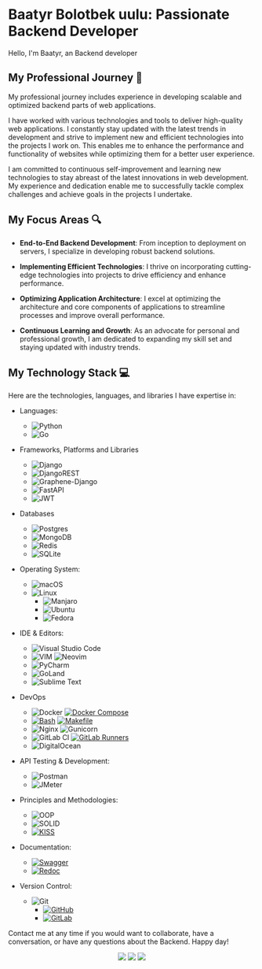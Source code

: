 # Baatyr Bolotbek uulu: Passionate Backend Developer

Hello, I'm Baatyr, an Backend developer

## My Professional Journey 🚀

My professional journey includes experience in developing scalable and optimized backend parts of web applications.

I have worked with various technologies and tools to deliver high-quality web applications. I constantly stay updated with the latest trends in development and strive to implement new and efficient technologies into the projects I work on. This enables me to enhance the performance and functionality of websites while optimizing them for a better user experience.

I am committed to continuous self-improvement and learning new technologies to stay abreast of the latest innovations in web development. My experience and dedication enable me to successfully tackle complex challenges and achieve goals in the projects I undertake.

## My Focus Areas 🔍

- **End-to-End Backend Development**: From inception to deployment on servers, I specialize in developing robust backend solutions.

- **Implementing Efficient Technologies**: I thrive on incorporating cutting-edge technologies into projects to drive efficiency and enhance performance.

- **Optimizing Application Architecture**: I excel at optimizing the architecture and core components of applications to streamline processes and improve overall performance.
- **Continuous Learning and Growth**: As an advocate for personal and professional growth, I am dedicated to expanding my skill set and staying updated with industry trends.

## My Technology Stack 💻

Here are the technologies, languages, and libraries I have expertise in:

- Languages: 
    - ![Python](https://img.shields.io/badge/python-3670A0?style=for-the-badge&logo=python&logoColor=ffdd54)
    - ![Go](https://img.shields.io/badge/go-%2300ADD8.svg?style=for-the-badge&logo=go&logoColor=white)

- Frameworks, Platforms and Libraries
    - ![Django](https://img.shields.io/badge/django-%23092E20.svg?style=for-the-badge&logo=django&logoColor=white)
    - ![DjangoREST](https://img.shields.io/badge/DJANGO-REST-ff1709?style=for-the-badge&logo=django&logoColor=white&color=ff1709&labelColor=gray)
    - ![Graphene-Django](https://img.shields.io/badge/Graphene--Django-3776AB.svg?style=for-the-badge&logo=python&logoColor=white)
    - ![FastAPI](https://img.shields.io/badge/FastAPI-005571?style=for-the-badge&logo=fastapi)
    - ![JWT](https://img.shields.io/badge/JWT-black?style=for-the-badge&logo=JSON%20web%20tokens)
- Databases
    - ![Postgres](https://img.shields.io/badge/postgres-%23316192.svg?style=for-the-badge&logo=postgresql&logoColor=white)
    - ![MongoDB](https://img.shields.io/badge/MongoDB-%234ea94b.svg?style=for-the-badge&logo=mongodb&logoColor=white)
    - ![Redis](https://img.shields.io/badge/redis-%23DD0031.svg?style=for-the-badge&logo=redis&logoColor=white)
    - ![SQLite](https://img.shields.io/badge/sqlite-%2307405e.svg?style=for-the-badge&logo=sqlite&logoColor=white)

- Operating System:
    - ![macOS](https://img.shields.io/badge/mac%20os-000000?style=for-the-badge&logo=macos&logoColor=F0F0F0)
    - ![Linux](https://img.shields.io/badge/Linux-FCC624?style=for-the-badge&logo=linux&logoColor=black)
        - ![Manjaro](https://img.shields.io/badge/Manjaro-35BF5C?style=for-the-badge&logo=Manjaro&logoColor=white)
        - ![Ubuntu](https://img.shields.io/badge/Ubuntu-E95420?style=for-the-badge&logo=ubuntu&logoColor=white)
        - ![Fedora](https://img.shields.io/badge/Fedora-294172?style=for-the-badge&logo=fedora&logoColor=white)


- IDE & Editors:
    - ![Visual Studio Code](https://img.shields.io/badge/Visual%20Studio%20Code-0078d7.svg?style=for-the-badge&logo=visual-studio-code&logoColor=white)
    - ![VIM](https://img.shields.io/badge/-VIM-019733?style=for-the-badge&logo=vim&logoColor=white)
    ![Neovim](https://img.shields.io/badge/NeoVim-%2357A143.svg?&style=for-the-badge&logo=neovim&logoColor=white)
    - ![PyCharm](https://img.shields.io/badge/pycharm-143?style=for-the-badge&logo=pycharm&logoColor=black&color=black&labelColor=green)
    - ![GoLand](https://img.shields.io/badge/GoLand-0f0f0f?&style=for-the-badge&logo=goland&logoColor=white)
    - ![Sublime Text](https://img.shields.io/badge/sublime_text-%23575757.svg?style=for-the-badge&logo=sublime-text&logoColor=important)

- DevOps
    - ![Docker](https://img.shields.io/badge/docker-%230db7ed.svg?style=for-the-badge&logo=docker&logoColor=white)
    [![Docker Compose](https://img.shields.io/badge/docker%20compose-2496ED.svg?logo=docker&logoColor=white&style=for-the-badge)](https://docs.docker.com/compose/)
    - [![Bash](https://img.shields.io/badge/Bash-4EAA25.svg?logo=gnu-bash&logoColor=white&style=for-the-badge)](https://www.gnu.org/software/bash/)
    [![Makefile](https://img.shields.io/badge/Makefile-003366.svg?logo=gnu-make&logoColor=white&style=for-the-badge)](https://www.gnu.org/software/make/)
    - ![Nginx](https://img.shields.io/badge/nginx-%23009639.svg?style=for-the-badge&logo=nginx&logoColor=white)
    ![Gunicorn](https://img.shields.io/badge/gunicorn-%298729.svg?style=for-the-badge&logo=gunicorn&logoColor=white)
    - ![GitLab CI](https://img.shields.io/badge/gitlab%20ci-%23181717.svg?style=for-the-badge&logo=gitlab&logoColor=white)
    [![GitLab Runners](https://img.shields.io/badge/GitLab%20Runners-FFCA28.svg?logo=gitlab&logoColor=white&style=for-the-badge)](https://docs.gitlab.com/runner/)
    - ![DigitalOcean](https://img.shields.io/badge/DigitalOcean-%230167ff.svg?style=for-the-badge&logo=digitalOcean&logoColor=white)

- API Testing & Development:
    - ![Postman](https://img.shields.io/badge/-Postman-FF6C37?style=for-the-badge&logo=postman&logoColor=white)
    - ![JMeter](https://img.shields.io/badge/JMeter-%23D22128.svg?style=for-the-badge&logo=apachejmeter&logoColor=white)


- Principles and Methodologies:
    - ![OOP](https://img.shields.io/badge/OOP-Object--Oriented%20Programming-blue.svg?style=for-the-badge)
    - ![SOLID](https://img.shields.io/badge/SOLID-Principles-ff69b4.svg?style=for-the-badge)
    - [![KISS](https://img.shields.io/badge/KISS-Keep%20It%20Simple%2C%20Stupid-FF8800.svg?style=for-the-badge)](https://en.wikipedia.org/wiki/KISS_principle)



- Documentation: 
    - [![Swagger](https://img.shields.io/badge/Swagger-85EA2D.svg?logo=swagger&logoColor=white&style=for-the-badge)](https://swagger.io/)
    - [![Redoc](https://img.shields.io/badge/Redoc-6E4C41.svg?logo=swagger&logoColor=white&style=for-the-badge)](https://redoc.ly/)


- Version Control: 
    - ![Git](https://img.shields.io/badge/-Git-F05032?style=for-the-badge&logo=git&logoColor=white)
        - [![GitHub](https://img.shields.io/badge/GitHub-181717.svg?logo=github&logoColor=white&style=for-the-badge)](https://github.com/)
        - [![GitLab](https://img.shields.io/badge/GitLab-FCA121.svg?logo=gitlab&logoColor=white&style=for-the-badge)](https://gitlab.com/)



Contact me at any time if you would want to collaborate, have a conversation, or have any questions about the Backend. Happy day!

<!--[My Android Developer CV](https://timplifier.github.io/CV/)-->

<div align="center">
<a
  <a href="https://telegram.me/godachyo"><img src="https://img.shields.io/badge/Telegram-2CA5E0?style=for-the-badge&logo=telegram&logoColor=white"/></a>
  <a href="https://www.linkedin.com/in/baatyr-bolotbek-uulu-536374231/"><img src="https://img.shields.io/badge/linkedin-%230077B5.svg?style=for-the-badge&logo=linkedin&logoColor=white"/></a>
  <a href="mailto:baatyr3030@gmail.com"><img src="https://img.shields.io/badge/Gmail-D14836?style=for-the-badge&logo=gmail&logoColor=white"/></a>
</div>